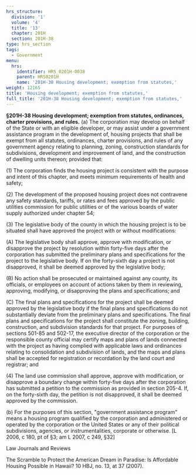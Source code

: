 ```yaml
---
hrs_structure:
  division: '1'
  volume: '4'
  title: '13'
  chapter: 201H
  section: 201H-38
type: hrs_section
tags:
  - Government
menu:
  hrs:
    identifier: HRS_0201H-0038
    parent: HRS0201H
    name: '201H-38 Housing development; exemption from statutes,'
weight: 12165
title: 'Housing development; exemption from statutes,'
full_title: '201H-38 Housing development; exemption from statutes,'
---
```

**§201H-38 Housing development; exemption from statutes, ordinances, charter provisions, and rules.** (a) The corporation may develop on behalf of the State or with an eligible developer, or may assist under a government assistance program in the development of, housing projects that shall be exempt from all statutes, ordinances, charter provisions, and rules of any government agency relating to planning, zoning, construction standards for subdivisions, development and improvement of land, and the construction of dwelling units thereon; provided that:

(1) The corporation finds the housing project is consistent with the purpose and intent of this chapter, and meets minimum requirements of health and safety;

(2) The development of the proposed housing project does not contravene any safety standards, tariffs, or rates and fees approved by the public utilities commission for public utilities or of the various boards of water supply authorized under chapter 54;

(3) The legislative body of the county in which the housing project is to be situated shall have approved the project with or without modifications:

(A) The legislative body shall approve, approve with modification, or disapprove the project by resolution within forty-five days after the corporation has submitted the preliminary plans and specifications for the project to the legislative body. If on the forty-sixth day a project is not disapproved, it shall be deemed approved by the legislative body;

(B) No action shall be prosecuted or maintained against any county, its officials, or employees on account of actions taken by them in reviewing, approving, modifying, or disapproving the plans and specifications; and

(C) The final plans and specifications for the project shall be deemed approved by the legislative body if the final plans and specifications do not substantially deviate from the preliminary plans and specifications. The final plans and specifications for the project shall constitute the zoning, building, construction, and subdivision standards for that project. For purposes of sections 501-85 and 502-17, the executive director of the corporation or the responsible county official may certify maps and plans of lands connected with the project as having complied with applicable laws and ordinances relating to consolidation and subdivision of lands, and the maps and plans shall be accepted for registration or recordation by the land court and registrar; and

(4) The land use commission shall approve, approve with modification, or disapprove a boundary change within forty-five days after the corporation has submitted a petition to the commission as provided in section 205-4\. If, on the forty-sixth day, the petition is not disapproved, it shall be deemed approved by the commission.

(b) For the purposes of this section, "government assistance program" means a housing program qualified by the corporation and administered or operated by the corporation or the United States or any of their political subdivisions, agencies, or instrumentalities, corporate or otherwise. [L 2006, c 180, pt of §3; am L 2007, c 249, §32]

Law Journals and Reviews

The Scramble to Protect the American Dream in Paradise: Is Affordable Housing Possible in Hawaii? 10 HBJ, no. 13, at 37 (2007).